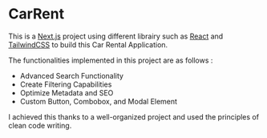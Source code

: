 # CarRent

This is a [Next.js](https://nextjs.org/) project using different librairy such as [React](https://react.dev/) and [TailwindCSS](https://tailwindcss.com/) to build this Car Rental Application.

The functionalities implemented in this project are as follows :

- Advanced Search Functionality
- Create Filtering Capabilities
- Optimize Metadata and SEO
- Custom Button, Combobox, and Modal Element

I achieved this thanks to a well-organized project and used the principles of clean code writing.
